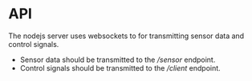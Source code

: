 # API
The nodejs server uses websockets to for transmitting sensor data and control signals.

* Sensor data should be transmitted to the */sensor* endpoint.
* Control signals should be transmitted to the */client* endpoint.

